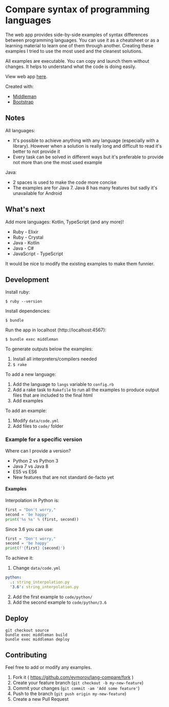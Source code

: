 # Compare syntax of programming languages

The web app provides side-by-side examples of syntax differences between programming languages. You can use it as a cheatsheet or as a learning material to learn one of them through another. Creating these examples I tried to use the most used and the cleanest solutions.

All examples are executable. You can copy and launch them without changes. It helps to understand what the code is doing easily.

View web app [here](https://evmorov.github.io/lang-compare).

Created with:

- [Middleman](https://middlemanapp.com)
- [Bootstrap](https://getbootstrap.com)

## Notes

All languages:

- It's possible to achieve anything with any language (especially with a library). However when a solution is really long and difficult to read it's better to not provide it
- Every task can be solved in different ways but it's preferable to provide not more than one the most used example

Java:

- 2 spaces is used to make the code more concise
- The examples are for Java 7. Java 8 has many features but sadly it's unavailable for Android

## What's next

Add more languages: Kotlin, TypeScript (and any more)!

* Ruby - Elixir
* Ruby - Crystal
* Java - Kotlin
* Java - C#
* JavaScript - TypeScript

It would be nice to modify the existing examples to make them funnier.

## Development

Install ruby:

    $ ruby --version

Install dependencies:

    $ bundle

Run the app in localhost (http://localhost:4567):

    $ bundle exec middleman

To generate outputs below the examples:

1. Install all interpreters/compilers needed
2. `$ rake`

To add a new language:

1. Add the language to `langs` variable to `config.rb`
2. Add a rake task to `Rakefile` to run all the examples to produce output files that are included to the final html
3. Add examples

To add an example:

1. Modify `data/code.yml`
2. Add files to `code/` folder

### Example for a specific version

Where can I provide a version?

- Python 2 vs Python 3
- Java 7 vs Java 8
- ES5 vs ES6
- New features that are not standard de-facto yet

#### Examples

Interpolation in Python is:

```python
first = "Don't worry,"
second = 'be happy'
print('%s %s' % (first, second))
```

Since 3.6 you can use:

```python
first = "Don't worry,"
second = 'be happy'
print(f'{first} {second}')
```

To achieve it:

1. Change `data/code.yml`
```yaml
python:
  .: string_interpolation.py
  '3.6': string_interpolation.py
```
2. Add the first example to `code/python/`
3. Add the second example to `code/python/3.6`

## Deploy

```
git checkout source
bundle exec middleman build
bundle exec middleman deploy
```

## Contributing

Feel free to add or modify any examples.

1. Fork it ( https://github.com/evmorov/lang-compare/fork )
2. Create your feature branch (`git checkout -b my-new-feature`)
3. Commit your changes (`git commit -am 'Add some feature'`)
4. Push to the branch (`git push origin my-new-feature`)
5. Create a new Pull Request
